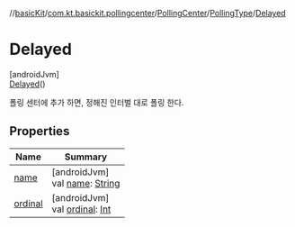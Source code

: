 //[basicKit](../../../../../index.md)/[com.kt.basickit.pollingcenter](../../../index.md)/[PollingCenter](../../index.md)/[PollingType](../index.md)/[Delayed](index.md)

# Delayed

[androidJvm]\
[Delayed](index.md)()

폴링 센터에 추가 하면, 정해진 인터벌 대로 폴링 한다.

## Properties

| Name | Summary |
|---|---|
| [name](../-instant/index.md#-372974862%2FProperties%2F2043513891) | [androidJvm]<br>val [name](../-instant/index.md#-372974862%2FProperties%2F2043513891): [String](https://kotlinlang.org/api/latest/jvm/stdlib/kotlin/-string/index.html) |
| [ordinal](../-instant/index.md#-739389684%2FProperties%2F2043513891) | [androidJvm]<br>val [ordinal](../-instant/index.md#-739389684%2FProperties%2F2043513891): [Int](https://kotlinlang.org/api/latest/jvm/stdlib/kotlin/-int/index.html) |
